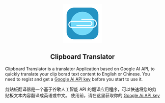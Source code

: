 <div align="center">
</br>
  
<img src="./ClipboardTranslator/Assets.xcassets/AppIcon.appiconset/cliptrans512.png" width="128px">
</br>


## Clipboard Translator

</div>

Clipboard Translator is a translator Application based on Google AI API, to quickly translate your clip borad text content to English or Chinese.
You need to regist and get a [Google Ai API key](http://aistudio.google.com) before you start to use it.

剪贴板翻译器是一个基于谷歌人工智能 API 的翻译应用程序，可以快速将您的剪贴板文本内容翻译成英语或中文。
使用前，请在这里获取你的 [Google Ai API key](http://aistudio.google.com)
